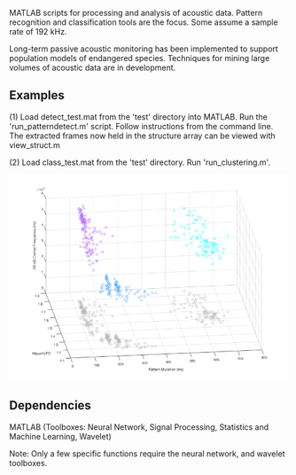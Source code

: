 
MATLAB scripts for processing and analysis of acoustic data. Pattern recognition and classification tools are the focus. Some assume a sample rate of 192 kHz.

Long-term passive acoustic monitoring has been implemented to support population models of endangered species. Techniques for mining large volumes of acoustic data are in development. 

## Examples

(1)
Load detect_test.mat from the 'test' directory into MATLAB. Run the 'run_patterndetect.m' script. Follow instructions from the command line. The extracted frames now held in the structure array can be viewed with view_struct.m 

(2)
Load class_test.mat from the 'test' directory. Run 'run_clustering.m'.

![Screenshot](clusteringresults.tif)

## Dependencies

MATLAB (Toolboxes: Neural Network, Signal Processing, Statistics and Machine Learning, Wavelet)

Note: Only a few specific functions require the neural network, and wavelet toolboxes.
